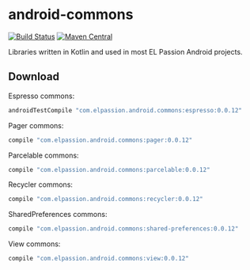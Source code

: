 # android-commons
[![Build Status](https://travis-ci.org/elpassion/android-commons.svg?branch=develop)](https://travis-ci.org/elpassion/android-commons)
[![Maven Central](https://img.shields.io/maven-central/v/com.elpassion.android.commons/espresso.svg?label=maven%20central)](http://search.maven.org/#search%7Cga%7C1%7Cg%3A%22com.elpassion.android.commons%22)

Libraries written in Kotlin and used in most EL Passion Android projects.

Download
--------

Espresso commons:

```groovy
androidTestCompile "com.elpassion.android.commons:espresso:0.0.12"
```

Pager commons:

```groovy
compile "com.elpassion.android.commons:pager:0.0.12"
```

Parcelable commons:

```groovy
compile "com.elpassion.android.commons:parcelable:0.0.12"
```

Recycler commons:

```groovy
compile "com.elpassion.android.commons:recycler:0.0.12"
```

SharedPreferences commons:

```groovy
compile "com.elpassion.android.commons:shared-preferences:0.0.12"
```

View commons:

```groovy
compile "com.elpassion.android.commons:view:0.0.12"
```
